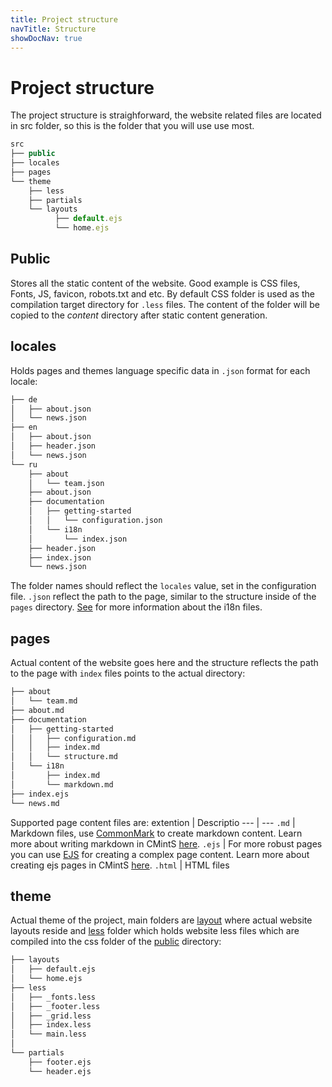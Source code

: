 ```yaml
---
title: Project structure
navTitle: Structure
showDocNav: true
---
```


# Project structure

The project structure is straighforward, the website related files are located in
src folder, so this is the folder that you will use use most.
```javascript
src
├── public
├── locales
├── pages
└── theme
    ├── less
    ├── partials
    └── layouts
          ├── default.ejs
          └── home.ejs
```

## Public
Stores all the static content of the website. Good example is CSS files, Fonts,
JS, favicon, robots.txt and etc. By default CSS folder is used as the
compilation target directory for `.less` files. The content of the folder will
be copied to the *content* directory after static content generation.

## locales
Holds pages and themes language specific data in `.json` format for each locale:
```bash
├── de
│   ├── about.json
│   └── news.json
├── en
│   ├── about.json
│   ├── header.json
│   └── news.json
└── ru
    ├── about
    │   └── team.json
    ├── about.json
    ├── documentation
    │   ├── getting-started
    │   │   └── configuration.json
    │   └── i18n
    │       └── index.json
    ├── header.json
    ├── index.json
    └── news.json
```
The folder names should reflect the `locales` value, set in the configuration
file. `.json` reflect the path to the page, similar to the structure inside of
the `pages` directory. [See]() for more information about the i18n files.

## pages
Actual content of the website goes here and the structure reflects the path to the page with `index` files points to the actual directory:

```bash
├── about
│   └── team.md
├── about.md
├── documentation
│   ├── getting-started
│   │   ├── configuration.md
│   │   ├── index.md
│   │   └── structure.md
│   └── i18n
│       ├── index.md
│       └── markdown.md
├── index.ejs
└── news.md
```

Supported page content files are:
extention | Descriptio
--- | ---
`.md` | Markdown files, use [CommonMark](http://commonmark.org/) to create markdown content. Learn more about writing markdown in CMintS [here](/documentation/pages/markdown).
`.ejs` | For more robust pages you can use [EJS](http://ejs.co/) for creating a complex page content. Learn more about creating ejs pages in CMintS [here](/documentation/pages/ejs).
`.html` | HTML files

## theme
Actual theme of the project, main folders are [layout]() where actual website layouts reside and [less]() folder which holds website less files which are compiled into the css folder of the [public]() directory:
```bash
├── layouts
│   ├── default.ejs
│   └── home.ejs
├── less
│   ├── _fonts.less
│   ├── _footer.less
│   ├── _grid.less
│   ├── index.less
│   └── main.less
│
└── partials
    ├── footer.ejs
    └── header.ejs
```